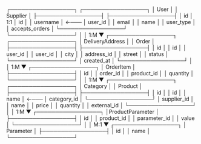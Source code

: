 ┌─────────────────┐      ┌─────────────────┐
│      User       │      │    Supplier     │
├─────────────────┤      ├─────────────────┤
│ id              │ 1:1  │ id              │
│ username        │ ←─── │ user_id         │
│ email           │      │ name            │
│ user_type       │      │ accepts_orders  │
└─────────────────┘      └─────────────────┘
       │
       │ 1:M
       ▼
┌─────────────────┐      ┌─────────────────┐
│ DeliveryAddress │      │      Order      │
├─────────────────┤      ├─────────────────┤
│ id              │      │ id              │
│ user_id         │      │ user_id         │
│ city            │      │ address_id      │
│ street          │      │ status          │
└─────────────────┘      │ created_at      │
                         └─────────────────┘
                                │
                                │ 1:M
                                ▼
                         ┌─────────────────┐
                         │   OrderItem     │
                         ├─────────────────┤
                         │ id              │
                         │ order_id        │
                         │ product_id      │
                         │ quantity        │
                         └─────────────────┘
                                │
                                │ 1:M
                                ▼
┌─────────────────┐      ┌─────────────────┐
│   Category      │      │     Product     │
├─────────────────┤      ├─────────────────┤
│ id              │      │ id              │
│ name            │ ←─── │ category_id     │
└─────────────────┘      │ supplier_id     │
                         │ name            │
                         │ price           │
                         │ quantity        │
                         │ external_id     │
                         └─────────────────┘
                                │
                                │ 1:M
                                ▼
                         ┌─────────────────┐
                         │ProductParameter │
                         ├─────────────────┤
                         │ id              │
                         │ product_id      │
                         │ parameter_id    │
                         │ value           │
                         └─────────────────┘
                                │
                                │ M:1
                                ▼
                         ┌─────────────────┐
                         │   Parameter     │
                         ├─────────────────┤
                         │ id              │
                         │ name            │
                         └─────────────────┘
